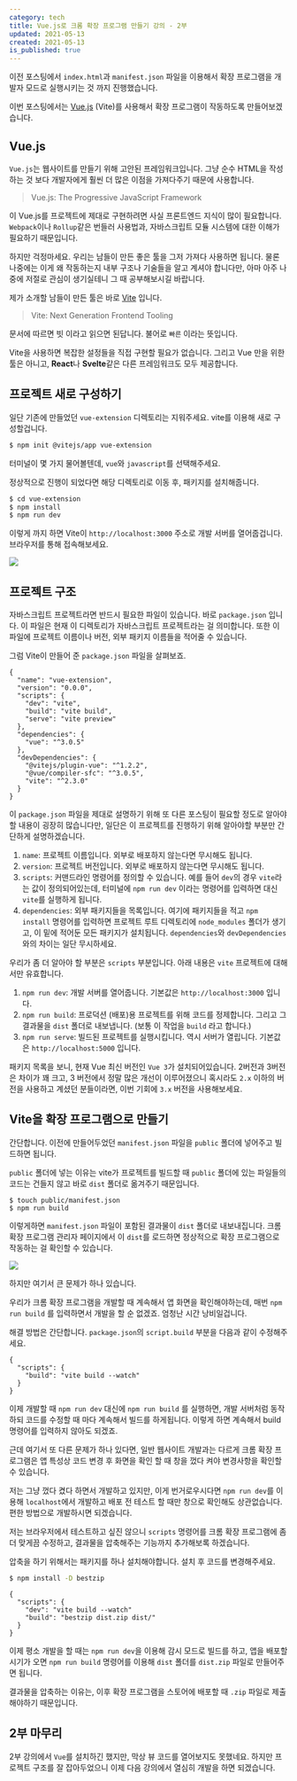 ```yaml
---
category: tech
title: Vue.js로 크롬 확장 프로그램 만들기 강의 - 2부
updated: 2021-05-13
created: 2021-05-13
is_published: true
---
```


이전 포스팅에서 `index.html`과 `manifest.json` 파일을 이용해서 확장 프로그램을 개발자 모드로 실행시키는 것 까지 진행했습니다.

이번 포스팅에서는 [Vue.js](https://v3.vuejs.org/) (Vite)를 사용해서 확장 프로그램이 작동하도록 만들어보겠습니다.

## Vue.js

`Vue.js`는 웹사이트를 만들기 위해 고안된 프레임워크입니다. 그냥 순수 HTML을 작성하는 것 보다 개발자에게 훨씬 더 많은 이점을 가져다주기 때문에 사용합니다.

<!--more-->

> Vue.js: The Progressive JavaScript Framework

이 Vue.js를 프로젝트에 제대로 구현하려면 사실 프론트엔드 지식이 많이 필요합니다. `Webpack`이나 `Rollup`같은 번들러 사용법과, 자바스크립트 모듈 시스템에 대한 이해가 필요하기 때문입니다.

하지만 걱정마세요. 우리는 남들이 만든 좋은 툴을 그저 가져다 사용하면 됩니다. 물론 나중에는 이게 왜 작동하는지 내부 구조나 기술들을 알고 계셔야 합니다만, 아마 아주 나중에 저절로 관심이 생기실테니 그 때 공부해보시길 바랍니다.

제가 소개할 남들이 만든 툴은 바로 [Vite](https://vitejs.dev/) 입니다.

> Vite: Next Generation Frontend Tooling

문서에 따르면 빗 이라고 읽으면 된답니다. 불어로 `빠른` 이라는 뜻입니다.

Vite을 사용하면 복잡한 설정들을 직접 구현할 필요가 없습니다. 그리고 Vue 만을 위한 툴은 아니고, **React**나 **Svelte**같은 다른 프레임워크도 모두 제공합니다.

## 프로젝트 새로 구성하기

일단 기존에 만들었던 `vue-extension` 디렉토리는 지워주세요. vite를 이용해 새로 구성할겁니다.

```bash
$ npm init @vitejs/app vue-extension
```

터미널이 몇 가지 물어볼텐데, `vue`와 `javascript`를 선택해주세요.

정상적으로 진행이 되었다면 해당 디렉토리로 이동 후, 패키지를 설치해줍니다.

```bash
$ cd vue-extension
$ npm install
$ npm run dev
```

이렇게 까지 하면 Vite이 `http://localhost:3000` 주소로 개발 서버를 열어줍겁니다. 브라우저를 통해 접속해보세요.

![](https://user-images.githubusercontent.com/20244536/118081940-48867f00-b3f7-11eb-860e-f74ab318f7e5.png)

## 프로젝트 구조

자바스크립트 프로젝트라면 반드시 필요한 파일이 있습니다. 바로 `package.json` 입니다. 이 파일은 현재 이 디렉토리가 자바스크립트 프로젝트라는 걸 의미합니다. 또한 이 파일에 프로젝트 이름이나 버전, 외부 패키지 이름들을 적어줄 수 있습니다.

그럼 Vite이 만들어 준 `package.json` 파일을 살펴보죠.

```json[package.json]
{
  "name": "vue-extension",
  "version": "0.0.0",
  "scripts": {
    "dev": "vite",
    "build": "vite build",
    "serve": "vite preview"
  },
  "dependencies": {
    "vue": "^3.0.5"
  },
  "devDependencies": {
    "@vitejs/plugin-vue": "^1.2.2",
    "@vue/compiler-sfc": "^3.0.5",
    "vite": "^2.3.0"
  }
}
```

이 `package.json` 파일을 제대로 설명하기 위해 또 다른 포스팅이 필요할 정도로 알아야 할 내용이 굉장히 많습니다만, 일단은 이 프로젝트를 진행하기 위해 알아야할 부분만 간단하게 설명하겠습니다.

1. `name`: 프로젝트 이름입니다. 외부로 배포하지 않는다면 무시해도 됩니다.
2. `version`: 프로젝트 버전입니다. 외부로 배포하지 않는다면 무시해도 됩니다.
3. `scripts`: 커맨드라인 명령어를 정의할 수 있습니다. 예를 들어 `dev`의 경우 `vite`라는 값이 정의되어있는데, 터미널에 `npm run dev` 이라는 명령어를 입력하면 대신 `vite`를 실행하게 됩니다.
4. `dependencies`: 외부 패키지들을 목록입니다. 여기에 패키지들을 적고 `npm install` 명령어를 입력하면 프로젝트 루트 디렉토리에 `node_modules` 폴더가 생기고, 이 밑에 적어둔 모든 패키지가 설치됩니다. `dependencies`와 `devDependencies` 와의 차이는 일단 무시하세요.

우리가 좀 더 알아야 할 부분은 `scripts` 부분입니다. 아래 내용은 `vite` 프로젝트에 대해서만 유효합니다.

1. `npm run dev`: 개발 서버를 열어줍니다. 기본값은 `http://localhost:3000` 입니다.
2. `npm run build`: 프로덕션 (배포)용 프로젝트를 위해 코드를 정제합니다. 그리고 그 결과물을 `dist` 폴더로 내보냅니다. (보통 이 작업을 `build` 라고 합니다.)
3. `npm run serve`: 빌드된 프로젝트를 실행시킵니다. 역시 서버가 열립니다. 기본값은 `http://localhost:5000` 입니다.

패키지 목록을 보니, 현재 Vue 최신 버전인 `Vue 3`가 설치되어있습니다. 2버전과 3버전은 차이가 꽤 크고, 3 버전에서 정말 많은 개선이 이루어졌으니 혹시라도 `2.x` 이하의 버전을 사용하고 계셨던 분들이라면, 이번 기회에 `3.x` 버전을 사용해보세요.

## Vite을 확장 프로그램으로 만들기

간단합니다. 이전에 만들어두었던 `manifest.json` 파일을 `public` 폴더에 넣어주고 빌드하면 됩니다.

`public` 폴더에 넣는 이유는 vite가 프로젝트를 빌드할 때 `public` 폴더에 있는 파일들의 코드는 건들지 않고 바로 `dist` 폴더로 옮겨주기 때문입니다.

```
$ touch public/manifest.json
$ npm run build
```

이렇게하면 `manifest.json` 파일이 포함된 결과물이 `dist` 폴더로 내보내집니다. 크롬 확장 프로그램 관리자 페이지에서 이 `dist`를 로드하면 정상적으로 확장 프로그램으로 작동하는 걸 확인할 수 있습니다.

![](https://user-images.githubusercontent.com/20244536/118083782-7faa5f80-b3fa-11eb-944f-8c782d05a59f.png)

하지만 여기서 큰 문제가 하나 있습니다.

우리가 크롬 확장 프로그램을 개발할 때 계속해서 앱 화면을 확인해야하는데, 매번 `npm run build` 를 입력하면서 개발을 할 순 없겠죠. 엄청난 시간 낭비일겁니다.

해결 방법은 간단합니다. `package.json`의 `script.build` 부분을 다음과 같이 수정해주세요.

```json[package.json]
{
  "scripts": {
    "build": "vite build --watch"
  }
}
```

이제 개발할 때 `npm run dev` 대신에 `npm run build` 를 실행하면, 개발 서버처럼 동작하되 코드를 수정할 때 마다 계속해서 빌드를 하게됩니다. 이렇게 하면 계속해서 build 명령어를 입력하지 않아도 되겠죠.

근데 여기서 또 다른 문제가 하나 있다면, 일반 웹사이트 개발과는 다르게 크롬 확장 프로그램은 앱 특성상 코드 변경 후 화면을 확인 할 때 창을 껐다 켜야 변경사항을 확인할 수 있습니다.

저는 그냥 껐다 켰다 하면서 개발하고 있지만, 이게 번거로우시다면 `npm run dev`를 이용해 `localhost`에서 개발하고 배포 전 테스트 할 때만 창으로 확인해도 상관없습니다. 편한 방법으로 개발하시면 되겠습니다.

저는 브라우저에서 테스트하고 싶진 않으니 `scripts` 명령어를 크롬 확장 프로그램에 좀 더 맞게끔 수정하고, 결과물을 압축해주는 기능까지 추가해보록 하겠습니다.

압축을 하기 위해서는 패키지를 하나 설치해야합니다. 설치 후 코드를 변경해주세요.

```bash
$ npm install -D bestzip
```

```json[package.json]
{
  "scripts": {
    "dev": "vite build --watch"
    "build": "bestzip dist.zip dist/"
  }
}
```

이제 평소 개발을 할 때는 `npm run dev`을 이용해 감시 모드로 빌드를 하고, 앱을 배포할 시기가 오면 `npm run build` 명령어를 이용해 `dist` 폴더를 `dist.zip` 파일로 만들어주면 됩니다.

결과물을 압축하는 이유는, 이후 확장 프로그램을 스토어에 배포할 때 `.zip` 파일로 제출해야하기 때문입니다.

## 2부 마무리

2부 강의에서 `Vue`를 설치하긴 했지만, 막상 뷰 코드를 열어보지도 못했네요. 하지만 프로젝트 구조를 잘 잡아두었으니 이제 다음 강의에서 열심히 개발을 하면 되겠습니다.
